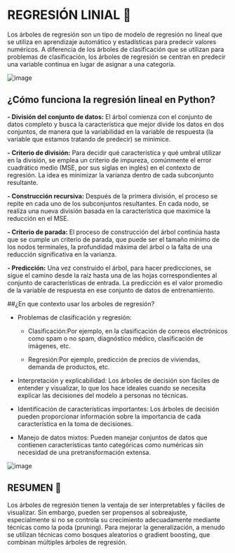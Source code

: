 
# REGRESIÓN LINIAL 🌳

Los árboles de regresión son un tipo de modelo de regresión no lineal que se utiliza en aprendizaje automático y estadísticas para predecir valores numéricos. A diferencia de los árboles de clasificación que se utilizan para problemas de clasificación, los árboles de regresión se centran en predecir una variable continua en lugar de asignar a una categoría.




![image](https://github.com/agcp9/SSA_py/assets/71346104/356ef2a5-2a99-41d6-bfeb-c0b39bfca7a2)

## ¿Cómo funciona la regresión lineal en Python?

**- División del conjunto de datos:** El árbol comienza con el conjunto de datos completo y busca la característica que mejor divide los datos en dos conjuntos, de manera que la variabilidad en la variable de respuesta (la variable que estamos tratando de predecir) se minimice.

**- Criterio de división:** Para decidir qué característica y qué umbral utilizar en la división, se emplea un criterio de impureza, comúnmente el error cuadrático medio (MSE, por sus siglas en inglés) en el contexto de regresión. La idea es minimizar la varianza dentro de cada subconjunto resultante.

**- Construcción recursiva:** Después de la primera división, el proceso se repite en cada uno de los subconjuntos resultantes. En cada nodo, se realiza una nueva división basada en la característica que maximice la reducción en el MSE.

**- Criterio de parada:** El proceso de construcción del árbol continúa hasta que se cumple un criterio de parada, que puede ser el tamaño mínimo de los nodos terminales, la profundidad máxima del árbol o la falta de una reducción significativa en la varianza.

**- Predicción:** Una vez construido el árbol, para hacer predicciones, se sigue el camino desde la raíz hasta una de las hojas correspondientes al conjunto de características de entrada. La predicción es el valor promedio de la variable de respuesta en ese conjunto de datos de entrenamiento.

##¿En que contexto usar los arboles de regresión?

- Problemas de clasificación y regresión:
  - Clasificación:Por ejemplo, en la clasificación de correos electrónicos como spam o no spam, diagnóstico médico, clasificación de imágenes, etc.

  - Regresión:Por ejemplo, predicción de precios de viviendas, demanda de productos, etc.

- Interpretación y explicabilidad: Los árboles de decisión son fáciles de entender y visualizar, lo que los hace ideales cuando se necesita explicar las decisiones del modelo a personas no técnicas.

- Identificación de características importantes: Los árboles de decisión pueden proporcionar información sobre la importancia de cada característica en la toma de decisiones. 

- Manejo de datos mixtos: Pueden manejar conjuntos de datos que contienen características tanto categóricas como numéricas sin necesidad de una pretransformación extensa.

![image](https://github.com/agcp9/SSA_py/assets/71346104/26e9e607-36b5-4bae-93a1-5fd736ddec36)


## RESUMEN 🌳

Los árboles de regresión tienen la ventaja de ser interpretables y fáciles de visualizar. Sin embargo, pueden ser propensos al sobreajuste, especialmente si no se controla su crecimiento adecuadamente mediante técnicas como la poda (pruning). Para mejorar la generalización, a menudo se utilizan técnicas como bosques aleatorios o gradient boosting, que combinan múltiples árboles de regresión.

